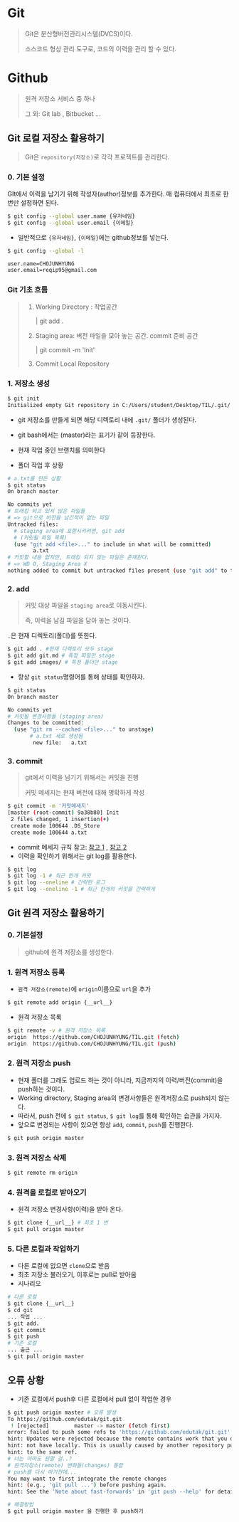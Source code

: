 # Git

> Git은 분산형버전관리시스템(DVCS)이다.
>
> 소스코드 형상 관리 도구로, 코드의 이력을 관리 할 수 있다.

# Github

> 원격 저장소 서비스 중 하나
>
> 그 외: Git lab , Bitbucket ...



## Git 로컬 저장소 활용하기

> Git은 `repository(저장소)`로 각각 프로젝트를 관리한다.

### 0. 기본 설정

GIt에서 이력을 남기기 위해 작성자(author)정보를 추가한다. 매 컴퓨터에서 최초로 한 번만 설정하면 된다.

```bash
$ git config --global user.name {유저네임}
$ git config --global user.email {이메일}
```

* 일반적으로 `{유저네임}`, `{이메일}`에는 github정보를 넣는다.

```bash
$ git config --global -l

user.name=CHOJUNHYUNG
user.email=reqip95@gmail.com
```



### Git 기초 흐름

> 1. Working Directory : 작업공간
>
>    | git add .
>
> 2. Staging area: 버전 파일을 모아 놓는 공간. commit 준비 공간
>
>    | git commit -m 'Init'
>
> 3. Commit Local Repository

### 1. 저장소 생성

``` bash
$ git init
Initialized empty Git repository in C:/Users/student/Desktop/TIL/.git/
```
* git 저장소를 만들게 되면 해당 디렉토리 내에 ` .git/ ` 폴더가 생성된다.
* git bash에서는 (master)라는 표기가 같이 등장한다.
* 현재 작업 중인 브랜치를 의미한다

* 폴더 작업 후 상황

``` bash
# a.txt를 만든 상황
$ git status
On branch master

No commits yet
# 트래킹 되고 있지 않은 파일들
# => git으로 버전을 남긴적이 없는 파일
Untracked files:
  # staging area에 포함시키려면, git add
  # (커밋될 파일 목록)
  (use "git add <file>..." to include in what will be committed)
        a.txt
# 커밋할 내용 없지만, 트래킹 되지 않는 파일은 존재한다.
# => WD O, Staging Area X
nothing added to commit but untracked files present (use "git add" to track)
```

### 2. add

> 커밋 대상 파일을 `staging area`로 이동시킨다.
>
> 즉, 이력을 남길 파일을 담아 놓는 것이다.

`.`은 현재 디렉토리(폴더)를 뜻한다.

```bash
$ git add . #현재 디렉토리 모두 stage
$ git add git.md # 특정 파일만 stage
$ git add images/ # 특정 폴더만 stage
```

* 항상 `git status`명령어를 통해 상태를 확인하자.

```bash
$ git status
On branch master

No commits yet
# 커밋될 변경사항들 (staging area)
Changes to be committed:
  (use "git rm --cached <file>..." to unstage)
       # a.txt 새로 생성됨
        new file:   a.txt
```

### 3. commit

> git에서 이력을 남기기 위해서는 커밋을 진행
>
> 커밋 메세지는 현재 버전에 대해 명확하게 작성

```bash
$ git commit -m '커밋메세지'
[master (root-commit) 9a38b80] Init
 2 files changed, 1 insertion(+)
 create mode 100644 .DS_Store
 create mode 100644 a.txt
```

* commit 메세지 규칙 참고: [참고 1](https://meetup.toast.com/posts/106) , [참고 2](https://blog.ull.im/engineering/2019/03/10/logs-on-git.html) 
* 이력을 확인하기 위해서는 git log를 활용한다.

``` bash
$ git log
$ git log -1 # 최근 한개 커밋
$ git log --oneline # 간략한 로그
$ git log --oneline -1 # 최근 한개의 커밋을 간략하게
```



## Git 원격 저장소 활용하기

### 0. 기본설정

> github에 원격 저장소를 생성한다. 

### 1. 원격 저장소 등록

* `원격 저장소(remote)`에  `origin`이름으로 `url`을 추가

```bash
$ git remote add origin {__url__}
```

* 원격 저장소 목록

``` bash
$ git remote -v # 원격 저장소 목록
origin  https://github.com/CHOJUNHYUNG/TIL.git (fetch)
origin  https://github.com/CHOJUNHYUNG/TIL.git (push)
```

### 2. 원격 저장소 push

* 현재 폴더를 그래도 업로드 하는 것이 아니라, 지금까지의 이력/버전(commit)을 push하는 것이다.
* Working directory, Staging area의 변경사항들은 원격저장소로 push되지 않는다.
* 따라서, push 전에 `$ git status`, `$ git log`를 통해 확인하는 습관을 가지자.
* 앞으로 변경되는 사항이 있으면 항상 `add`, `commit`, `push`를 진행한다.

```bash
$ git push origin master
```

### 3. 원격 저장소 삭제

``` bash
$ git remote rm origin
```

### 4. 원격을 로컬로 받아오기

* 원격 저장소 변경사항(이력)을 받아 온다.

``` bash
$ git clone {__url__} # 최초 1 번
$ git pull origin master
```

### 5. 다른 로컬과 작업하기

* 다른 로컬에 없으면 ` clone `으로 받음
*  최초 저장소 불러오기, 이후로는 pull로 받아옴
*  시나리오

``` bash
# 다른 로컬
$ git clone {__url__} 
$ cd git
... 작업 ...
$ git add.
$ git commit
$ git push
# 기존 로컬
... 출근 ...
$ git pull origin master
```



## 오류 상황

* 기존 로컬에서 push후 다른 로컬에서 pull 없이 작업한 경우

``` bash
$ git push origin master # 오류 발생
To https://github.com/edutak/git.git
 ! [rejected]        master -> master (fetch first)
error: failed to push some refs to 'https://github.com/edutak/git.git'
hint: Updates were rejected because the remote contains work that you do
hint: not have locally. This is usually caused by another repository pushing
hint: to the same ref. 
# 너는 아마도 원할 걸..? 
# 원격저장소(remote) 변화들(changes) 통합
# push를 다시 하기전에...
You may want to first integrate the remote changes
hint: (e.g., 'git pull ...') before pushing again.
hint: See the 'Note about fast-forwards' in 'git push --help' for details.

# 해결방법
$ git pull origin master 을 진행한 후 push하기
```